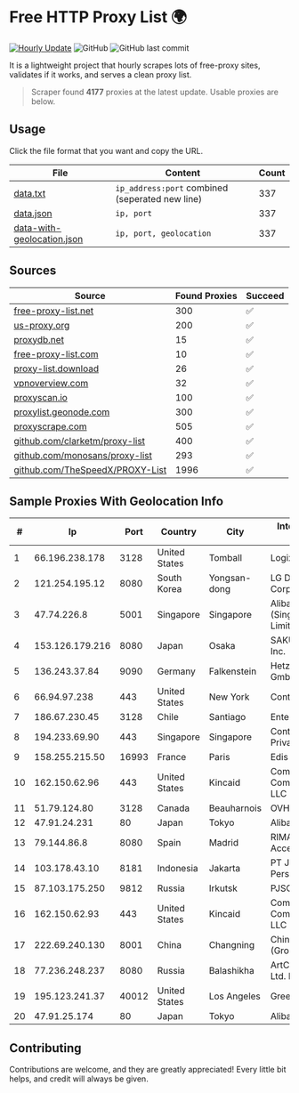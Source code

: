
# Free HTTP Proxy List 🌍

[![Hourly Update](https://github.com/mertguvencli/http-proxy-list/actions/workflows/main.yml/badge.svg?branch=main)](https://github.com/mertguvencli/http-proxy-list/actions/workflows/main.yml)
![GitHub](https://img.shields.io/github/license/mertguvencli/http-proxy-list)
![GitHub last commit](https://img.shields.io/github/last-commit/mertguvencli/http-proxy-list)

It is a lightweight project that hourly scrapes lots of free-proxy sites, validates if it works, and serves a clean proxy list.


> Scraper found **4177** proxies at the latest update. Usable proxies are below.

## Usage

Click the file format that you want and copy the URL.


|File|Content|Count|
|----|-------|-----|
|[data.txt](https://raw.githubusercontent.com/mertguvencli/http-proxy-list/main/proxy-list/data.txt)|`ip_address:port` combined (seperated new line)|337|
|[data.json](https://raw.githubusercontent.com/mertguvencli/http-proxy-list/main/proxy-list/data.json)|`ip, port`|337|
|[data-with-geolocation.json](https://raw.githubusercontent.com/mertguvencli/http-proxy-list/main/proxy-list/data-with-geolocation.json)|`ip, port, geolocation`|337|

## Sources

|Source|Found Proxies|Succeed|
|------|-------------|-------|
|[free-proxy-list.net](https://free-proxy-list.net)|300|✅|
|[us-proxy.org](https://www.us-proxy.org)|200|✅|
|[proxydb.net](http://proxydb.net)|15|✅|
|[free-proxy-list.com](https://free-proxy-list.com/?page=&port=&type%5B%5D=http&type%5B%5D=https&up_time=0&search=Search)|10|✅|
|[proxy-list.download](https://www.proxy-list.download/HTTP)|26|✅|
|[vpnoverview.com](https://vpnoverview.com/privacy/anonymous-browsing/free-proxy-servers)|32|✅|
|[proxyscan.io](https://www.proxyscan.io)|100|✅|
|[proxylist.geonode.com](https://proxylist.geonode.com/api/proxy-list?limit=300&page=1&sort_by=lastChecked&sort_type=desc&protocols=http,https)|300|✅|
|[proxyscrape.com](https://api.proxyscrape.com/v2/?request=displayproxies&protocol=http&timeout=10000&country=all&ssl=all&anonymity=all)|505|✅|
|[github.com/clarketm/proxy-list](https://raw.githubusercontent.com/clarketm/proxy-list/master/proxy-list-raw.txt)|400|✅|
|[github.com/monosans/proxy-list](https://raw.githubusercontent.com/monosans/proxy-list/main/proxies/http.txt)|293|✅|
|[github.com/TheSpeedX/PROXY-List](https://raw.githubusercontent.com/TheSpeedX/PROXY-List/master/http.txt)|1996|✅|


## Sample Proxies With Geolocation Info

|#|Ip|Port|Country|City|Internet Service Provider|
|-|--|----|-------|----|-------------------------|
|1|66.196.238.178|3128|United States|Tomball|Logix|
|2|121.254.195.12|8080|South Korea|Yongsan-dong|LG DACOM Corporation|
|3|47.74.226.8|5001|Singapore|Singapore|Alibaba Cloud (Singapore) Private Limited|
|4|153.126.179.216|8080|Japan|Osaka|SAKURA Internet Inc.|
|5|136.243.37.84|9090|Germany|Falkenstein|Hetzner Online GmbH|
|6|66.94.97.238|443|United States|New York|Contabo Inc.|
|7|186.67.230.45|3128|Chile|Santiago|Entel Chile S.A.|
|8|194.233.69.90|443|Singapore|Singapore|Contabo Asia Private Limited|
|9|158.255.215.50|16993|France|Paris|Edis France|
|10|162.150.62.96|443|United States|Kincaid|Comcast Cable Communications, LLC|
|11|51.79.124.80|3128|Canada|Beauharnois|OVH SAS|
|12|47.91.24.231|80|Japan|Tokyo|Alibaba.com LLC|
|13|79.144.86.8|8080|Spain|Madrid|RIMA (Red IP Multi Acceso)|
|14|103.178.43.10|8181|Indonesia|Jakarta|PT Jaring Solusi Persada|
|15|87.103.175.250|9812|Russia|Irkutsk|PJSC Rostelecom|
|16|162.150.62.93|443|United States|Kincaid|Comcast Cable Communications, LLC|
|17|222.69.240.130|8001|China|Changning|China Telecom (Group)|
|18|77.236.248.237|8080|Russia|Balashikha|ArtCommunications Ltd. ISP. Moscow|
|19|195.123.241.37|40012|United States|Los Angeles|Green Floid LLC|
|20|47.91.25.174|80|Japan|Tokyo|Alibaba.com LLC|



## Contributing

Contributions are welcome, and they are greatly appreciated! Every
little bit helps, and credit will always be given.


